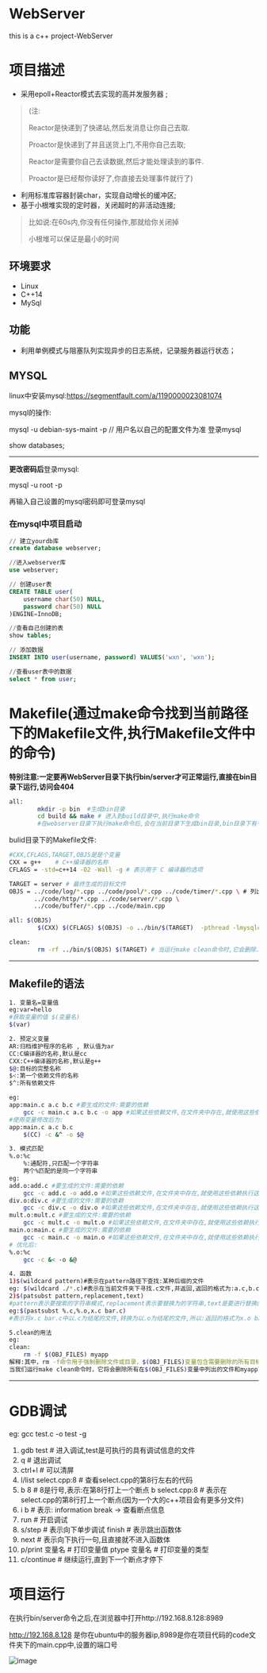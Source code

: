 # WebServer
this is a c++ project-WebServer

# 项目描述
- 采用epoll+Reactor模式去实现的高并发服务器 ;
>(注:
>
>Reactor是快递到了快递站,然后发消息让你自己去取.
>
>Proactor是快递到了并且送货上门,不用你自己去取;
>
>Reactor是需要你自己去读数据,然后才能处理读到的事件.
>
>Proactor是已经帮你读好了,你直接去处理事件就行了)

- 利用标准库容器封装char，实现自动增长的缓冲区;
- 基于小根堆实现的定时器，关闭超时的非活动连接;
>比如说:在60s内,你没有任何操作,那就给你关闭掉
>
>小根堆可以保证是最小的时间

## 环境要求

- Linux
- C++14
- MySql

## 功能

- 利用单例模式与阻塞队列实现异步的日志系统，记录服务器运行状态；

## MYSQL
linux中安装mysql:https://segmentfault.com/a/1190000023081074

mysql的操作:

mysql -u debian-sys-maint -p        // 用户名以自己的配置文件为准  登录mysql

show databases;

----

**更改密码后**登录mysql:

mysql -u root -p

再输入自己设置的mysql密码即可登录mysql

### 在mysql中项目启动
```sql
// 建立yourdb库
create database webserver;

//进入webserver库
use webserver;

// 创建user表
CREATE TABLE user(
    username char(50) NULL,
    password char(50) NULL
)ENGINE=InnoDB;

//查看自己创建的表
show tables;

// 添加数据
INSERT INTO user(username, password) VALUES('wxn', 'wxn');

//查看user表中的数据
select * from user;
```
# Makefile(通过make命令找到当前路径下的Makefile文件,执行Makefile文件中的命令)
**特别注意:一定要再WebServer目录下执行bin/server才可正常运行,直接在bin目录下运行,访问会404**
```bash
all:
        mkdir -p bin  #生成bin目录
        cd build && make # 进入到build目录中,执行make命令
        #在webserver目录下执行make命令后,会在当前目录下生成bin目录,bin目录下有一个server可执行文件
```
bulid目录下的Makefile文件:
```bash
#CXX,CFLAGS,TARGET,OBJS是是个变量
CXX = g++    # C++编译器的名称
CFLAGS = -std=c++14 -O2 -Wall -g # 表示用于 C 编译器的选项

TARGET = server # 最终生成的目标文件
OBJS = ../code/log/*.cpp ../code/pool/*.cpp ../code/timer/*.cpp \ # 列出所以依赖的文件
       ../code/http/*.cpp ../code/server/*.cpp \
       ../code/buffer/*.cpp ../code/main.cpp

all: $(OBJS)
        $(CXX) $(CFLAGS) $(OBJS) -o ../bin/$(TARGET)  -pthread -lmysqlclient

clean:
        rm -rf ../bin/$(OBJS) $(TARGET) # 当运行make clean命令时,它会删除../bin/$(OBJS)这条路径中列出来的文件和$(TARGET)可执行文件
```

---

## Makefile的语法
```bash
1. 变量名=变量值
eg:var=hello
#获取变量的值 $(变量名)
$(var)

2. 预定义变量
AR:归档维护程序的名称 , 默认值为ar
CC:C编译器的名称,默认是cc
CXX:C++编译器的名称,默认是g++
$@:目标的完整名称
$<:第一个依赖文件的名称
$^:所有依赖文件

eg: 
app:main.c a.c b.c #要生成的文件:需要的依赖
    gcc -c main.c a.c b.c -o app #如果这些依赖文件,在文件夹中存在,就使用这些依赖执行这行命令
#使用变量修改后为:
app:main.c a.c b.c
    $(CC) -c &^ -o $@

3. 模式匹配
%.o:%c
    %:通配符,只匹配一个字符串
    两个%匹配的是同一个字符串
eg:
add.o:add.c #要生成的文件:需要的依赖
    gcc -c add.c -o add.o #如果这些依赖文件,在文件夹中存在,就使用这些依赖执行这行命令
div.o:div.c #要生成的文件:需要的依赖
    gcc -c div.c -o div.o #如果这些依赖文件,在文件夹中存在,就使用这些依赖执行这行命令
mult.o:mult.c #要生成的文件:需要的依赖
    gcc -c mult.c -o mult.o #如果这些依赖文件,在文件夹中存在,就使用这些依赖执行这行命令
main.o:main.c #要生成的文件:需要的依赖
    gcc -c main.c -o main.o #如果这些依赖文件,在文件夹中存在,就使用这些依赖执行这行命令
# 优化后:
%.o:%c
    gcc -c &< -o &@

4. 函数
1)$(wildcard pattern)#表示在pattern路径下查找:某种后缀的文件
eg: $(wildcard ./*.c)#表示在当前文件夹下寻找.c文件,并返回,返回的格式为:a.c,b.c,c.c,d.c等等
2)$(patsubst pattern,replacement,text)
#pattern表示要搜索的字符串模式,replacement表示要替换为的字符串,text是要进行替换的文本
eg:$(pastsubst %.c,%.o,x.c bar.c)
#表示将x.c bar.c中以.c为结尾的文件,转换为以.o为结尾的文件,所以:返回的格式为x.o bar.o

5.clean的用法
eg:
clean:
    rm -f $(OBJ_FILES) myapp
解释:其中，rm -f命令用于强制删除文件或目录，$(OBJ_FILES)变量包含需要删除的所有目标文件路径，myapp是可执行文件名。
当我们运行make clean命令时，它将会删除所有在$(OBJ_FILES)变量中列出的文件和myapp可执行文件。
```
---

# GDB调试
eg: gcc test.c -o test -g
1. gdb test # 进入调试,test是可执行的具有调试信息的文件
2. q # 退出调试
3. ctrl+l # 可以清屏
4. l/list select.cpp:8 # 查看select.cpp的第8行左右的代码
5. b 8 # 8是行号,表示:在第8行打上一个断点
   b select.cpp:8 # 表示在select.cpp的第8行打上一个断点(因为一个大的c++项目会有更多分文件)
6. i b # 表示: information break -> 查看断点信息
7. run # 开启调试
8. s/step # 表示向下单步调试
   finish # 表示跳出函数体
9. next # 表示向下执行一句,且直接就不进入函数体
10. p/print 变量名 # 打印变量值
    ptype 变量名 # 打印变量的类型
11. c/continue # 继续运行,直到下一个断点才停下 

# 项目运行

在执行bin/server命令之后,在浏览器中打开http://192.168.8.128:8989



http://192.168.8.128 是你在ubuntu中的服务器ip,8989是你在项目代码的code文件夹下的main.cpp中,设置的端口号


![image](https://user-images.githubusercontent.com/78208268/233582058-cdaefda5-2d39-418a-8d54-e749c98db782.png)
